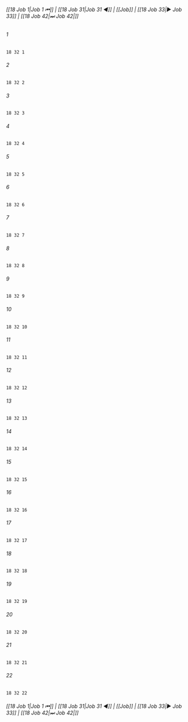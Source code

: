 
###### [[18 Job 1|Job 1 ⏮]] | [[18 Job 31|Job 31 ◀]] | [[Job]] | [[18 Job 33|▶ Job 33]] | [[18 Job 42|⏭ Job 42|]]

###### 1
``` verse
18 32 1 
```
###### 2
``` verse
18 32 2 
```
###### 3
``` verse
18 32 3 
```
###### 4
``` verse
18 32 4 
```
###### 5
``` verse
18 32 5 
```
###### 6
``` verse
18 32 6 
```
###### 7
``` verse
18 32 7 
```
###### 8
``` verse
18 32 8 
```
###### 9
``` verse
18 32 9 
```
###### 10
``` verse
18 32 10 
```
###### 11
``` verse
18 32 11 
```
###### 12
``` verse
18 32 12 
```
###### 13
``` verse
18 32 13 
```
###### 14
``` verse
18 32 14 
```
###### 15
``` verse
18 32 15 
```
###### 16
``` verse
18 32 16 
```
###### 17
``` verse
18 32 17 
```
###### 18
``` verse
18 32 18 
```
###### 19
``` verse
18 32 19 
```
###### 20
``` verse
18 32 20 
```
###### 21
``` verse
18 32 21 
```
###### 22
``` verse
18 32 22 
```

###### [[18 Job 1|Job 1 ⏮]] | [[18 Job 31|Job 31 ◀]] | [[Job]] | [[18 Job 33|▶ Job 33]] | [[18 Job 42|⏭ Job 42|]]

